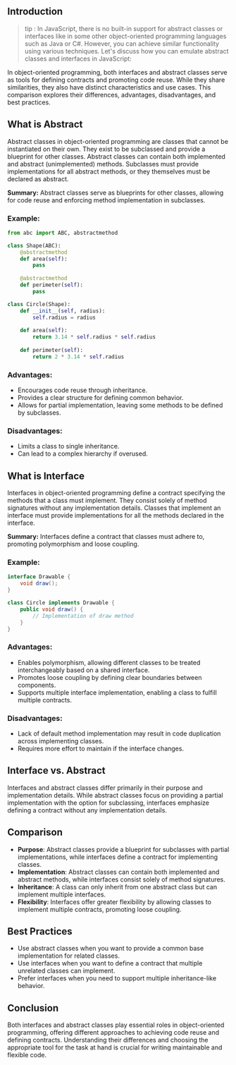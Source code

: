 ## Introduction

> tip : In JavaScript, there is no built-in support for abstract classes or interfaces like in some other object-oriented programming languages such as Java or C#. However, you can achieve similar functionality using various techniques. Let's discuss how you can emulate abstract classes and interfaces in JavaScript:


In object-oriented programming, both interfaces and abstract classes serve as tools for defining contracts and promoting code reuse. While they share similarities, they also have distinct characteristics and use cases. This comparison explores their differences, advantages, disadvantages, and best practices.

## What is Abstract

Abstract classes in object-oriented programming are classes that cannot be instantiated on their own. They exist to be subclassed and provide a blueprint for other classes. Abstract classes can contain both implemented and abstract (unimplemented) methods. Subclasses must provide implementations for all abstract methods, or they themselves must be declared as abstract.

**Summary:**
Abstract classes serve as blueprints for other classes, allowing for code reuse and enforcing method implementation in subclasses.

### Example:
```python
from abc import ABC, abstractmethod

class Shape(ABC):
    @abstractmethod
    def area(self):
        pass
    
    @abstractmethod
    def perimeter(self):
        pass

class Circle(Shape):
    def __init__(self, radius):
        self.radius = radius
    
    def area(self):
        return 3.14 * self.radius * self.radius
    
    def perimeter(self):
        return 2 * 3.14 * self.radius
```

### Advantages:
- Encourages code reuse through inheritance.
- Provides a clear structure for defining common behavior.
- Allows for partial implementation, leaving some methods to be defined by subclasses.

### Disadvantages:
- Limits a class to single inheritance.
- Can lead to a complex hierarchy if overused.

## What is Interface

Interfaces in object-oriented programming define a contract specifying the methods that a class must implement. They consist solely of method signatures without any implementation details. Classes that implement an interface must provide implementations for all the methods declared in the interface.

**Summary:**
Interfaces define a contract that classes must adhere to, promoting polymorphism and loose coupling.

### Example:
```java
interface Drawable {
    void draw();
}

class Circle implements Drawable {
    public void draw() {
        // Implementation of draw method
    }
}
```

### Advantages:
- Enables polymorphism, allowing different classes to be treated interchangeably based on a shared interface.
- Promotes loose coupling by defining clear boundaries between components.
- Supports multiple interface implementation, enabling a class to fulfill multiple contracts.

### Disadvantages:
- Lack of default method implementation may result in code duplication across implementing classes.
- Requires more effort to maintain if the interface changes.

## Interface vs. Abstract

Interfaces and abstract classes differ primarily in their purpose and implementation details. While abstract classes focus on providing a partial implementation with the option for subclassing, interfaces emphasize defining a contract without any implementation details.

## Comparison
- **Purpose**: Abstract classes provide a blueprint for subclasses with partial implementations, while interfaces define a contract for implementing classes.
- **Implementation**: Abstract classes can contain both implemented and abstract methods, while interfaces consist solely of method signatures.
- **Inheritance**: A class can only inherit from one abstract class but can implement multiple interfaces.
- **Flexibility**: Interfaces offer greater flexibility by allowing classes to implement multiple contracts, promoting loose coupling.

## Best Practices
- Use abstract classes when you want to provide a common base implementation for related classes.
- Use interfaces when you want to define a contract that multiple unrelated classes can implement.
- Prefer interfaces when you need to support multiple inheritance-like behavior.

## Conclusion
Both interfaces and abstract classes play essential roles in object-oriented programming, offering different approaches to achieving code reuse and defining contracts. Understanding their differences and choosing the appropriate tool for the task at hand is crucial for writing maintainable and flexible code.